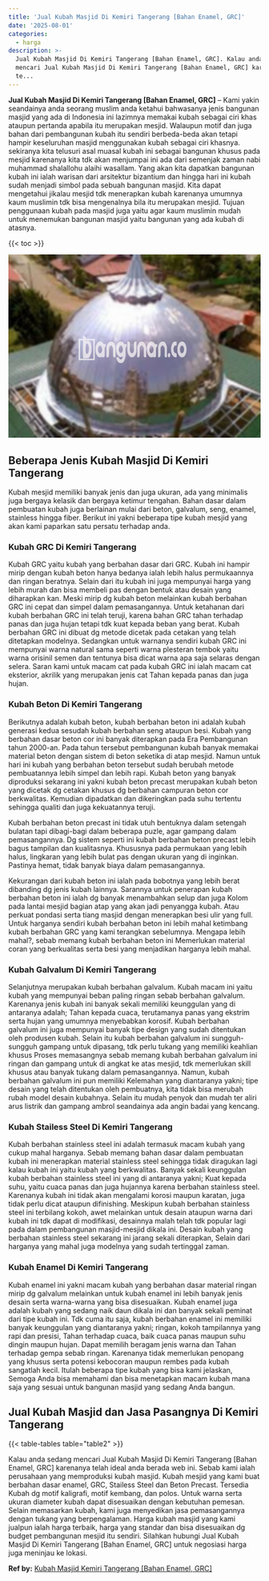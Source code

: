```yaml
---
title: 'Jual Kubah Masjid Di Kemiri Tangerang [Bahan Enamel, GRC]'
date: '2025-08-01'
categories:
  - harga
description: >-
  Jual Kubah Masjid Di Kemiri Tangerang [Bahan Enamel, GRC]. Kalau anda sedang
  mencari Jual Kubah Masjid Di Kemiri Tangerang [Bahan Enamel, GRC] karenanya
  te...
---
```


**Jual Kubah Masjid Di Kemiri Tangerang \[Bahan Enamel, GRC\]** – Kami yakin seandainya anda seorang muslim anda ketahui bahwasanya jenis bangunan masjid yang ada di Indonesia ini lazimnya memakai kubah sebagai ciri khas ataupun pertanda apabila itu merupakan mesjid. Walaupun motif dan juga bahan dari pembangunan kubah itu sendiri berbeda-beda akan tetapi hampir keseluruhan masjid menggunakan kubah sebagai ciri khasnya. sekiranya kita telusuri asal muasal kubah ini sebagai bangunan khusus pada mesjid karenanya kita tdk akan menjumpai ini ada dari semenjak zaman nabi muhammad shalallohu alaihi wasallam. Yang akan kita dapatkan bangunan kubah ini ialah warisan dari arsitektur bizantium dan hingga hari ini kubah sudah menjadi simbol pada sebuah bangunan masjid. Kita dapat mengetahui jikalau mesjid tdk menerapkan kubah karenanya umumnya kaum muslimin tdk bisa mengenalnya bila itu merupakan mesjid. Tujuan penggunaan kubah pada masjid juga yaitu agar kaum muslimin mudah untuk menemukan bangunan masjid yaitu bangunan yang ada kubah di atasnya.

{{< toc >}}

![Jual Kubah Masjid Di Kemiri Tangerang [Bahan Enamel, GRC]](/images/jual-kubah-masjid-19.png)

## Beberapa Jenis Kubah Masjid Di Kemiri Tangerang

Kubah mesjid memiliki banyak jenis dan juga ukuran, ada yang minimalis juga bergaya kelasik dan bergaya ketimur tengahan. Bahan dasar dalam pembuatan kubah juga berlainan mulai dari beton, galvalum, seng, enamel, stainless hingga fiber. Berikut ini yakni beberapa tipe kubah mesjid yang akan kami paparkan satu persatu terhadap anda.

### Kubah GRC Di Kemiri Tangerang

Kubah GRC yaitu kubah yang berbahan dasar dari GRC. Kubah ini hampir mirip dengan kubah beton hanya bedanya ialah lebih halus permukaannya dan ringan beratnya. Selain dari itu kubah ini juga mempunyai harga yang lebih murah dan bisa membeli pas dengan bentuk atau desain yang diharapkan kan. Meski mirip dg kubah beton melainkan kubah berbahan GRC ini cepat dan simpel dalam pemasangannya. Untuk ketahanan dari kubah berbahan GRC ini telah teruji, karena bahan GRC tahan terhadap panas dan juga hujan tetapi tdk kuat kepada beban yang berat. Kubah berbahan GRC ini dibuat dg metode dicetak pada cetakan yang telah ditetapkan modelnya. Sedangkan untuk warnanya sendiri kubah GRC ini mempunyai warna natural sama seperti warna plesteran tembok yaitu warna orisinil semen dan tentunya bisa dicat warna apa saja selaras dengan selera. Saran kami untuk macam cat pada kubah GRC ini ialah macam cat eksterior, akrilik yang merupakan jenis cat Tahan kepada panas dan juga hujan.

### Kubah Beton Di Kemiri Tangerang

Berikutnya adalah kubah beton, kubah berbahan beton ini adalah kubah generasi kedua sesudah kubah berbahan seng ataupun besi. Kubah yang berbahan dasar beton cor ini banyak diterapkan pada Era Pembangunan tahun 2000-an. Pada tahun tersebut pembangunan kubah banyak memakai material beton dengan sistem di beton seketika di atap mesjid. Namun untuk hari ini kubah yang berbahan beton tersebut sudah berubah metode pembuatannya lebih simpel dan lebih rapi. Kubah beton yang banyak diproduksi sekarang ini yakni kubah beton precast merupakan kubah beton yang dicetak dg cetakan khusus dg berbahan campuran beton cor berkwalitas. Kemudian dipadatkan dan dikeringkan pada suhu tertentu sehingga qualiti dan juga kekuatannya teruji.

Kubah berbahan beton precast ini tidak utuh bentuknya dalam setengah bulatan tapi dibagi-bagi dalam beberapa puzle, agar gampang dalam pemasangannya. Dg sistem seperti ini kubah berbahan beton precast lebih bagus tampilan dan kualitasnya. Khususnya pada permukaan yang lebih halus, lingkaran yang lebih bulat pas dengan ukuran yang di inginkan. Pastinya hemat, tidak banyak biaya dalam pemasangannya.

Kekurangan dari kubah beton ini ialah pada bobotnya yang lebih berat dibanding dg jenis kubah lainnya. Sarannya untuk penerapan kubah berbahan beton ini ialah dg banyak menambahkan selup dan juga Kolom pada lantai mesjid bagian atap yang akan jadi penyangga kubah. Atau perkuat pondasi serta tiang masjid dengan menerapkan besi ulir yang full. Untuk harganya sendiri kubah berbahan beton ini lebih mahal ketimbang kubah berbahan GRC yang kami terangkan sebelumnya. Mengapa lebih mahal?, sebab memang kubah berbahan beton ini Memerlukan material coran yang berkualitas serta besi yang menjadikan harganya lebih mahal.

### Kubah Galvalum Di Kemiri Tangerang

Selanjutnya merupakan kubah berbahan galvalum. Kubah macam ini yaitu kubah yang mempunyai beban paling ringan sebab berbahan galvalum. Karenanya jenis kubah ini banyak sekali memiliki keunggulan yang di antaranya adalah; Tahan kepada cuaca, terutamanya panas yang ekstrim serta hujan yang umumnya menyebabkan korosif. Kubah berbahan galvalum ini juga mempunyai banyak tipe design yang sudah ditentukan oleh produsen kubah. Selain itu kubah berbahan galvalum ini sungguh-sungguh gampang untuk dipasang, tdk perlu tukang yang memiliki keahlian khusus Proses memasangnya sebab memang kubah berbahan galvalum ini ringan dan gampang untuk di angkat ke atas mesjid, tdk memerlukan skill khusus atau banyak tukang dalam pemasangannya. Namun, kubah berbahan galvalum ini pun memiliki Kelemahan yang diantaranya yakni; tipe desain yang telah ditentukan oleh pembuatnya, kita tidak bisa merubah rubah model desain kubahnya. Selain itu mudah penyok dan mudah ter aliri arus listrik dan gampang ambrol seandainya ada angin badai yang kencang.

### Kubah Stailess Steel Di Kemiri Tangerang

Kubah berbahan stainless steel ini adalah termasuk macam kubah yang cukup mahal harganya. Sebab memang bahan dasar dalam pembuatan kubah ini menerapkan material stainless steel sehingga tidak diragukan lagi kalau kubah ini yaitu kubah yang berkwalitas. Banyak sekali keunggulan kubah berbahan stainless steel ini yang di antaranya yakni; Kuat kepada suhu, yaitu cuaca panas dan juga hujannya karena berbahan stainless steel. Karenanya kubah ini tidak akan mengalami korosi maupun karatan, juga tidak perlu dicat ataupun difinishing. Meskipun kubah berbahan stainless steel ini terbilang kokoh, awet melainkan untuk desain ataupun warna dari kubah ini tdk dapat di modifikasi, desainnya malah telah tdk popular lagi pada dalam pembangunan masjid-mesjid dikala ini. Desain kubah yang berbahan stainless steel sekarang ini jarang sekali diterapkan, Selain dari harganya yang mahal juga modelnya yang sudah tertinggal zaman.

### Kubah Enamel Di Kemiri Tangerang

Kubah enamel ini yakni macam kubah yang berbahan dasar material ringan mirip dg galvalum melainkan untuk kubah enamel ini lebih banyak jenis desain serta warna-warna yang bisa disesuaikan. Kubah enamel juga adalah kubah yang sedang naik daun dikala ini dan banyak sekali peminat dari tipe kubah ini. Tdk cuma itu saja, kubah berbahan enamel ini memiliki banyak keunggulan yang diantaranya yakni; ringan, kokoh tampilannya yang rapi dan presisi, Tahan terhadap cuaca, baik cuaca panas maupun suhu dingin maupun hujan. Dapat memilih beragam jenis warna dan Tahan terhadap gempa sebab ringan. Karenanya tidak memerlukan penopang yang khusus serta potensi kebocoran maupun rembes pada kubah sangatlah kecil. Itulah beberapa tipe kubah yang bisa kami jelaskan, Semoga Anda bisa memahami dan bisa menetapkan macam kubah mana saja yang sesuai untuk bangunan masjid yang sedang Anda bangun.

## Jual Kubah Masjid dan Jasa Pasangnya Di Kemiri Tangerang

{{< table-tables table="table2" >}}

Kalau anda sedang mencari Jual Kubah Masjid Di Kemiri Tangerang \[Bahan Enamel, GRC\] karenanya telah ideal anda berada web ini. Sebab kami ialah perusahaan yang memproduksi kubah masjid. Kubah mesjid yang kami buat berbahan dasar enamel, GRC, Stailess Steel dan Beton Precast. Tersedia Kubah dg motif kaligrafi, motif kembang, dan polos. Untuk warna serta ukuran diameter kubah dapat disesuaikan dengan kebutuhan pemesan. Selain memasarkan kubah, kami juga menyedikan jasa pemasangannya dengan tukang yang berpengalaman. Harga kubah masjid yang kami jualpun ialah harga terbaik, harga yang standar dan bisa disesuaikan dg budget pembangunan mesjid itu sendiri. Silahkan hubungi Jual Kubah Masjid Di Kemiri Tangerang \[Bahan Enamel, GRC\] untuk negosiasi harga juga meninjau ke lokasi.

**Ref by:** [Kubah Masjid Kemiri Tangerang [Bahan Enamel, GRC]](https://id.wikipedia.org/wiki/Kubah)
